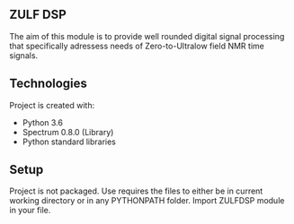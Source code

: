 ## ZULF DSP
The aim of this module is to provide well rounded digital signal processing that specifically adressess needs of Zero-to-Ultralow field NMR time signals.
	
## Technologies
Project is created with:
* Python 3.6
* Spectrum 0.8.0 (Library)
* Python standard libraries
	
## Setup
Project is not packaged. Use requires the files to either be in current working directory or in any PYTHONPATH folder. Import ZULFDSP module in your file.
